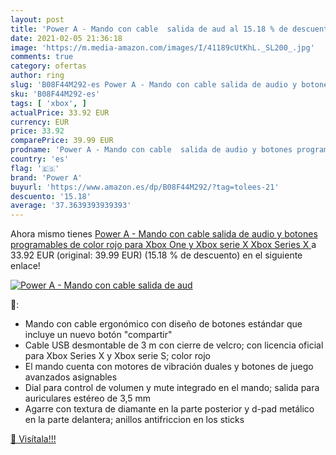 ```yaml
---
layout: post
title: 'Power A - Mando con cable  salida de aud al 15.18 % de descuento'
date: 2021-02-05 21:36:18
image: 'https://m.media-amazon.com/images/I/41189cUtKhL._SL200_.jpg'
comments: true
category: ofertas
author: ring
slug: 'B08F44M292-es Power A - Mando con cable salida de audio y botones...'
sku: 'B08F44M292-es'
tags: [ 'xbox', ]
actualPrice: 33.92 EUR
currency: EUR
price: 33.92
comparePrice: 39.99 EUR
prodname: 'Power A - Mando con cable  salida de audio y botones programables  de color rojo para Xbox One y Xbox serie X  Xbox Series X '
country: 'es'
flag: '🇪🇸'
brand: 'Power A'
buyurl: 'https://www.amazon.es/dp/B08F44M292/?tag=tolees-21'
descuento: '15.18'
average: '37.3639393939393'
---
```


Ahora mismo tienes [Power A - Mando con cable  salida de audio y botones programables  de color rojo para Xbox One y Xbox serie X  Xbox Series X ](https://www.amazon.es/dp/B08F44M292/?tag=tolees-21) a 33.92 EUR (original: 39.99 EUR) (15.18 %  de descuento) en el siguiente enlace!

[![Power A - Mando con cable  salida de aud](https://m.media-amazon.com/images/I/41189cUtKhL._SL200_.jpg)](https://www.amazon.es/dp/B08F44M292/?tag=tolees-21)

🔎:

- Mando con cable ergonómico con diseño de botones estándar que incluye un nuevo botón "compartir"
- Cable USB desmontable de 3 m con cierre de velcro; con licencia oficial para Xbox Series X y Xbox serie S; color rojo
- El mando cuenta con motores de vibración duales y botones de juego avanzados asignables
- Dial para control de volumen y mute integrado en el mando; salida para auriculares estéreo de 3,5 mm
- Agarre con textura de diamante en la parte posterior y d-pad metálico en la parte delantera; anillos antifriccion en los sticks

[🛒 Visítala!!!](https://www.amazon.es/dp/B08F44M292/?tag=tolees-21)
